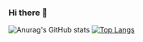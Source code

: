 ### Hi there 👋

<!--
**jy1655/jy1655** is a ✨ _special_ ✨ repository because its `README.md` (this file) appears on your GitHub profile.

Here are some ideas to get you started:

- 🔭 I’m currently working on ...
- 🌱 I’m currently learning ...
- 👯 I’m looking to collaborate on ...
- 🤔 I’m looking for help with ...
- 💬 Ask me about ...
- 📫 How to reach me: ...
- 😄 Pronouns: ...
- ⚡ Fun fact: ...
-->


![Anurag's GitHub stats](https://github-readme-stats.vercel.app/api?username=jy1655&count_private=true)
[![Top Langs](https://github-readme-stats.vercel.app/api/top-langs/?username=jy1655)](https://github.com/anuraghazra/github-readme-stats)
